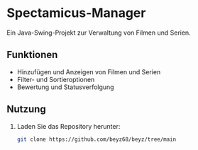 # Spectamicus-Manager

Ein Java-Swing-Projekt zur Verwaltung von Filmen und Serien.

## Funktionen
- Hinzufügen und Anzeigen von Filmen und Serien
- Filter- und Sortieroptionen
- Bewertung und Statusverfolgung

## Nutzung
1. Laden Sie das Repository herunter:
   ```bash
   git clone https://github.com/beyz68/beyz/tree/main
